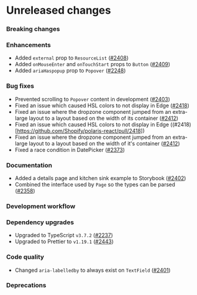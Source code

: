 # Unreleased changes

### Breaking changes

### Enhancements

- Added `external` prop to `ResourceList` ([#2408](https://github.com/Shopify/polaris-react/pull/2408))
- Added `onMouseEnter` and `onTouchStart` props to `Button` ([#2409](https://github.com/Shopify/polaris-react/pull/2409))
- Added `ariaHaspopup` prop to `Popover` ([#2248](https://github.com/Shopify/polaris-react/pull/2248))

### Bug fixes

- Prevented scrolling to `Popover` content in development ([#2403](https://github.com/Shopify/polaris-react/pull/2403))
- Fixed an issue which caused HSL colors to not display in Edge ([#2418](https://github.com/Shopify/polaris-react/pull/2418))
- Fixed an issue where the dropzone component jumped from an extra-large layout to a layout based on the width of its container ([#2412](https://github.com/Shopify/polaris-react/pull/2412))
- Fixed an issue which caused HSL colors to not display in Edge ((#2418)[https://github.com/Shopify/polaris-react/pull/2418])
- Fixed an issue where the dropzone component jumped from an extra-large layout to a layout based on the width of it's container ([#2412](https://github.com/Shopify/polaris-react/pull/2412))
- Fixed a race condition in DatePicker ([#2373](https://github.com/Shopify/polaris-react/pull/2373))

### Documentation

- Added a details page and kitchen sink example to Storybook ([#2402](https://github.com/Shopify/polaris-react/pull/2402))
- Combined the interface used by `Page` so the types can be parsed ([#2358](https://github.com/Shopify/polaris-react/pull/2358))

### Development workflow

### Dependency upgrades

- Upgraded to TypeScript `v3.7.2` ([#2237](https://github.com/Shopify/polaris-react/pull/2237))
- Upgraded to Prettier to `v1.19.1` ([#2443](https://github.com/Shopify/polaris-react/pull/2443))

### Code quality

- Changed `aria-labelledby` to always exist on `TextField` ([#2401](https://github.com/Shopify/polaris-react/pull/2401))

### Deprecations
